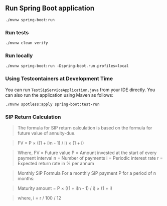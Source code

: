 ## Run Spring Boot application
```shell
./mvnw spring-boot:run
```

### Run tests
```shell
./mvnw clean verify
```

### Run locally
```shell
./mvnw spring-boot:run -Dspring-boot.run.profiles=local
```

### Using Testcontainers at Development Time
You can run `TestSipServiceApplication.java` from your IDE directly.
You can also run the application using Maven as follows:

```shell
./mvnw spotless:apply spring-boot:test-run
```


### SIP Return Calculation
> The formula for SIP return calculation is based on the formula for future value of annuity-due.

> FV = P × ((1 + i)n - 1) / i) × (1 + i)

> Where,
> FV = Future value
> P = Amount invested at the start of every payment interval
> n = Number of payments
> i = Periodic interest rate
> r = Expected return rate in % per annum

> Monthly SIP Formula
> For a monthly SIP payment P for a period of n months:

> Maturity amount = P × ((1 + i)n - 1) / i) × (1 + i)

> where,
> i = r / 100 / 12
